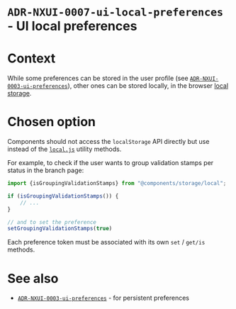 `ADR-NXUI-0007-ui-local-preferences` - UI local preferences
===========================================================

# Context

While some preferences can be stored in the user profile (see [`ADR-NXUI-0003-ui-preferences`](ADR-NXUI-0003-ui-preferences.md)), other ones can be stored locally, in the browser [local storage](https://developer.mozilla.org/en-US/docs/Web/API/Window/localStorage).

# Chosen option

Components should not access the `localStorage`
 API directly but use instead of the [`local.js`](../../ontrack-web-core/components/storage/local.js) utility methods.

For example, to check if the user wants to group validation stamps per status in the branch page:

```javascript
import {isGroupingValidationStamps} from "@components/storage/local";

if (isGroupingValidationStamps()) {
    // ...
}

// and to set the preference
setGroupingValidationStamps(true)
```

Each preference token must be associated with its own `set` / `get/is` methods.

# See also

* [`ADR-NXUI-0003-ui-preferences`](ADR-NXUI-0003-ui-preferences.md) - for persistent preferences
